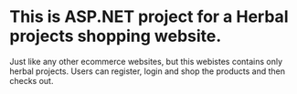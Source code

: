 # This is ASP.NET project for a Herbal projects shopping website.
 Just like any other ecommerce websites, but this webistes contains only herbal projects.
 Users can register, login and shop the products and then checks out.
